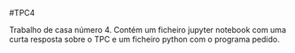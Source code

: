 #TPC4

Trabalho de casa número 4. Contém um ficheiro jupyter notebook com uma curta resposta sobre o TPC e um ficheiro python com o programa pedido.
